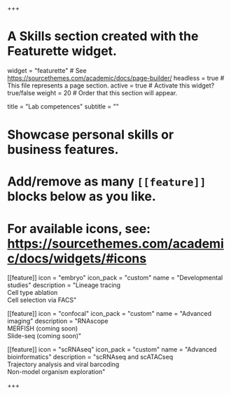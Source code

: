 +++
# A Skills section created with the Featurette widget.
widget = "featurette"  # See https://sourcethemes.com/academic/docs/page-builder/
headless = true  # This file represents a page section.
active = true  # Activate this widget? true/false
weight = 20  # Order that this section will appear.

title = "Lab competences"
subtitle = ""

# Showcase personal skills or business features.
# 
# Add/remove as many `[[feature]]` blocks below as you like.
# 
# For available icons, see: https://sourcethemes.com/academic/docs/widgets/#icons



[[feature]]
  icon = "embryo"
  icon_pack = "custom"
  name = "Developmental studies"
  description = "Lineage tracing<br/>Cell type ablation<br/>Cell selection via FACS"  

[[feature]]
  icon = "confocal"
  icon_pack = "custom"
  name = "Advanced imaging"
  description = "RNAscope<br/>MERFISH (coming soon)<br/>Slide-seq (coming soon)"
  
[[feature]]
  icon = "scRNAseq"
  icon_pack = "custom"
  name = "Advanced bioinformatics"
  description = "scRNAseq and scATACseq<br/>Trajectory analysis and viral barcoding<br/>Non-model organism exploration"  


+++

